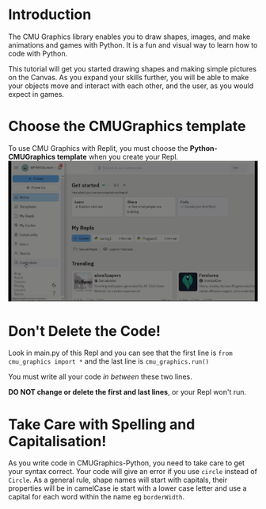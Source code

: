 # Introduction
The CMU Graphics library enables you to draw shapes, images, and make animations and games with Python. It is a fun and visual way to learn how to code with Python.

This tutorial will get you started drawing shapes and making simple pictures on the Canvas. As you expand your skills further, you will be able to make your objects move and interact with each other, and the user, as you would expect in games.

# Choose the CMUGraphics template
To use CMU Graphics with Replit, you must choose the **Python-CMUGraphics template** when you create your Repl.
![new CMU Replit](tutImages/NewCMUReplit.gif)

# Don't Delete the Code!
Look in main.py of this Repl and you can see that the first line is
```from cmu_graphics import *```
and the last line is
```cmu_graphics.run()```

You must write all your code *in between* these two lines.

**DO NOT change or delete the first and last lines**, or your Repl won't run.

# Take Care with Spelling and Capitalisation!
As you write code in CMUGraphics-Python, you need to take care to get your syntax correct.  Your code will give an error if you use ```circle``` instead of ```Circle```.
As a general rule, shape names will start with capitals, their properties will be in camelCase ie start with a lower case letter and use a capital for each word within the name eg ```borderWidth```.
